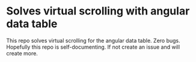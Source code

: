 # Solves virtual scrolling with angular data table 

This repo solves virtual scrolling for the angular data table. Zero bugs. Hopefully this repo is self-documenting. If not create an issue and will create more. 
